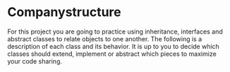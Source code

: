 # Companystructure
For this project you are going to practice using inheritance, interfaces and abstract classes to relate objects
to one another. The following is a description of each class and its behavior. It is up to you to decide which
classes should extend, implement or abstract which pieces to maximize your code sharing.
